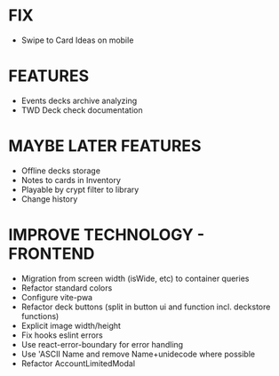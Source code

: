 # FIX
- Swipe to Card Ideas on mobile

# FEATURES
- Events decks archive analyzing
- TWD Deck check documentation

# MAYBE LATER FEATURES
- Offline decks storage
- Notes to cards in Inventory
- Playable by crypt filter to library
- Change history

# IMPROVE TECHNOLOGY - FRONTEND
- Migration from screen width (isWide, etc) to container queries
- Refactor standard colors
- Configure vite-pwa
- Refactor deck buttons (split in button ui and function incl. deckstore functions)
- Explicit image width/height
- Fix hooks eslint errors
- Use react-error-boundary for error handling
- Use 'ASCII Name and remove Name+unidecode where possible
- Refactor AccountLimitedModal
